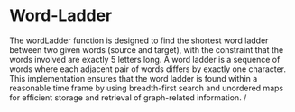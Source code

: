# Word-Ladder

The wordLadder function is designed to find the shortest word ladder between two given words 
(source and target), with the constraint that the words involved are exactly 5 letters long. 
A word ladder is a sequence of words where each adjacent pair of words differs by exactly one character.
This implementation ensures that the word ladder is found within a reasonable time frame by using breadth-first 
search and unordered maps for efficient storage and retrieval of graph-related information. /
